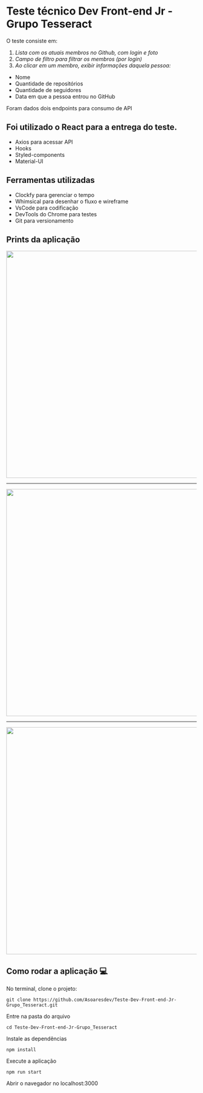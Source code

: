 # Teste técnico Dev Front-end Jr - Grupo Tesseract

O teste consiste em:
1. _Lista com os atuais membros no Github, com login e foto_
2. _Campo de filtro para filtrar os membros (por login)_
3. _Ao clicar em um membro, exibir informações  daquela pessoa:_
 - Nome
 - Quantidade de repositórios
 - Quantidade de seguidores
 - Data em que a pessoa entrou no GitHub
 
Foram dados dois endpoints para consumo de API

## Foi utilizado o React para a entrega do teste.
 - Axios para acessar API
 - Hooks
 - Styled-components
 - Material-UI
 
 ## Ferramentas utilizadas
 -  Clockfy  para gerenciar o tempo
 -  Whimsical para desenhar o fluxo e wireframe
 -  VsCode para codificação
 -  DevTools do Chrome para testes
 -  Git para versionamento

## Prints da aplicação

  <img src="https://github.com/Asoaresdev/Teste-Dev-Front-end-Jr-Grupo_Tesseract/blob/main/image/Captura%20de%20tela%202021-03-17%20112554.png" width="600">
  
  ______________________________________________________________________________________________________________________________________________________
  
  <img src="https://github.com/Asoaresdev/Teste-Dev-Front-end-Jr-Grupo_Tesseract/blob/main/image/Captura%20de%20tela%202021-03-17%20112619.png" width="600">
  
  ______________________________________________________________________________________________________________________________________________________
  
  <img src="https://github.com/Asoaresdev/Teste-Dev-Front-end-Jr-Grupo_Tesseract/blob/main/image/Captura%20de%20tela%202021-03-17%20112640.png" width="600">
  
## Como rodar a aplicação :computer:
No terminal, clone o projeto:
```
git clone https://github.com/Asoaresdev/Teste-Dev-Front-end-Jr-Grupo_Tesseract.git
```
Entre na pasta do arquivo
```
cd Teste-Dev-Front-end-Jr-Grupo_Tesseract
```
Instale as dependências
```
npm install
```
Execute a aplicação
```
npm run start
```
Abrir o navegador no localhost:3000


